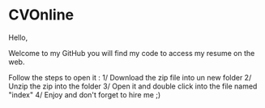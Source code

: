 # CVOnline

Hello, 

Welcome to my GitHub you will find my code to access my resume on the web.

Follow the steps to open it :
  1/ Download the zip file into un new folder
  2/ Unzip the zip into the folder
  3/ Open it and double click into the file named "index"
  4/ Enjoy and don't forget to hire me ;)
  
 
